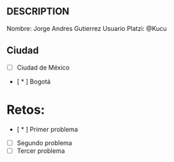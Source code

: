 ## DESCRIPTION

Nombre: Jorge Andres Gutierrez
Usuario Platzi: @Kucu

## Ciudad
- [ ] Ciudad de México
- [ * ] Bogotá

# Retos:
  - [ * ] Primer problema
  - [ ] Segundo problema
  - [ ] Tercer problema
